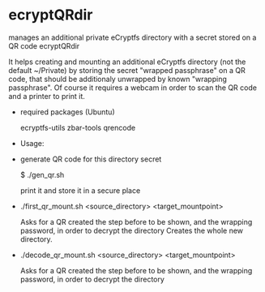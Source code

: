 # ecryptQRdir
manages an additional private eCryptfs directory with a secret stored on a QR code
ecryptQRdir

It helps creating and mounting an additional eCryptfs directory (not the default ~/Private) by storing the secret "wrapped passphrase" on a QR code, that should be additionaly unwrapped by known "wrapping passphrase".
Of course it requires a webcam in order to scan the QR code and a printer to print it.

* required packages (Ubuntu)

  ecryptfs-utils
  zbar-tools
  qrencode
  
* Usage:

- generate QR code for this directory secret

  $ ./gen_qr.sh
  
  print it and store it in a secure place
  
- ./first_qr_mount.sh <source_directory> <target_mountpoint>

  Asks for a QR created the step before to be shown, and the wrapping password, in order to decrypt the directory
  Creates the whole new directory.
  
- ./decode_qr_mount.sh <source_directory> <target_mountpoint>

  Asks for a QR created the step before to be shown, and the wrapping password, in order to decrypt the directory

